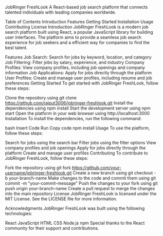 JobRinger FreshLook
A React-based job search platform that connects talented individuals with leading companies worldwide.

Table of Contents
Introduction
Features
Getting Started
Installation
Usage
Contributing
License
Introduction
JobRinger FreshLook is a modern job search platform built using React, a popular JavaScript library for building user interfaces. The platform aims to provide a seamless job search experience for job seekers and a efficient way for companies to find the best talent.

Features
Job Search: Search for jobs by keyword, location, and category
Job Filtering: Filter jobs by salary, experience, and industry
Company Profiles: View company profiles, including job openings and company information
Job Applications: Apply for jobs directly through the platform
User Profiles: Create and manage user profiles, including resume and job preferences
Getting Started
To get started with JobRinger FreshLook, follow these steps:

Clone the repository using git clone https://github.com/rajput3006/jobringer-freshlook.git
Install the dependencies using npm install
Start the development server using npm start
Open the platform in your web browser using http://localhost:3000
Installation
To install the dependencies, run the following command:

bash
Insert Code
Run
Copy code
npm install
Usage
To use the platform, follow these steps:

Search for jobs using the search bar
Filter jobs using the filter options
View company profiles and job openings
Apply for jobs directly through the platform
Create and manage user profiles
Contributing
To contribute to JobRinger FreshLook, follow these steps:

Fork the repository using git fork https://github.com/your-username/jobringer-freshlook.git
Create a new branch using git checkout -b your-branch-name
Make changes to the code and commit them using git commit -m "your-commit-message"
Push the changes to your fork using git push origin your-branch-name
Create a pull request to merge the changes into the main repository
License
JobRinger FreshLook is licensed under the MIT License. See the LICENSE file for more information.

Acknowledgments
JobRinger FreshLook was built using the following technologies:

React
JavaScript
HTML
CSS
Node.js
npm
Special thanks to the React community for their support and contributions.


